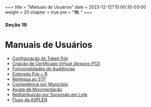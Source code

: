 +++
title = "Manuais de Usuários"
date = 2023-12-12T15:00:35-03:00
weight = 20
chapter = true
pre = "<b>19. </b>"
+++

### Seção 19

# Manuais de Usuários

+ [Configuração do Token PJe](/docs/PJE_token_virtual_smartphone_v100.pdf)
+ [Criação de Certificado Virtual (Arquivo P12)](/docs/PJE_certificado_token_virtual_v100.pdf)
+ [Funcionalidades de Audiências](/docs/manual_audiencias.pdf)
+ [Extensão PJe + R](/docs/manual_pje_r.pdf)
+ [Remessa ao STF](/docs/manual_remessa_ao_stf.pdf)
+ [Competência por Município](/docs/manual_competencia_por_municipio.pdf)
+ [Ajuste de Movimentação](/docs/manual_ajustar_movimentacao.pdf)
+ [Redistribuição por Sucessão em Lote](/docs/manual_redis_sucessao_em_lote.pdf)
+ [Fluxo da ASPLEN](/docs/manual_fluxo_da_asplen.pdf)
